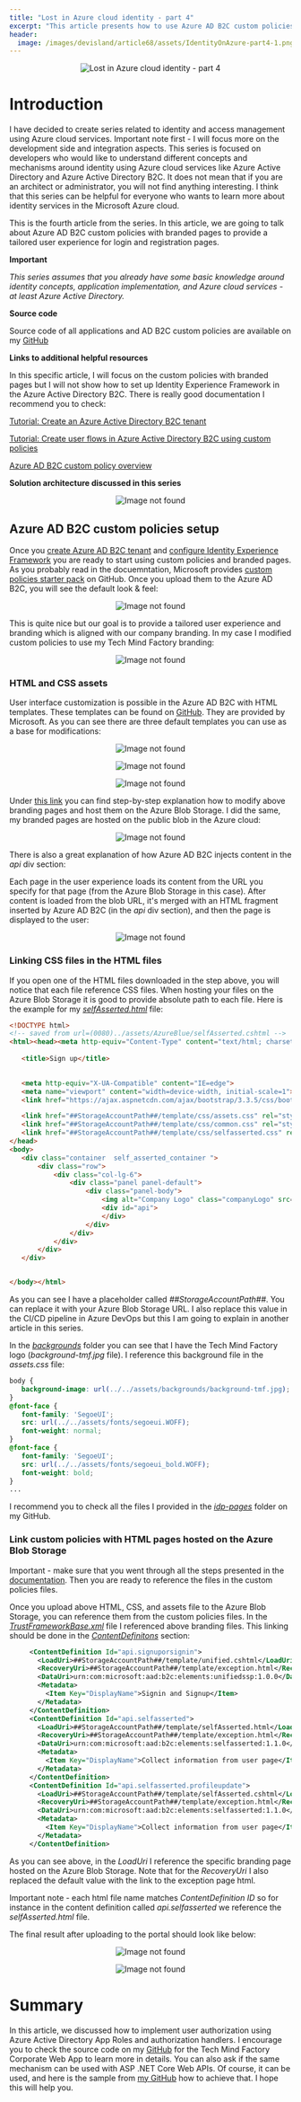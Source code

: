 ```yaml
---
title: "Lost in Azure cloud identity - part 4"
excerpt: "This article presents how to use Azure AD B2C custom policies with branded pages"
header:
  image: /images/devisland/article68/assets/IdentityOnAzure-part4-1.png
---
```


<p align="center">
<img src="/images/devisland/article68/assets/IdentityOnAzure-part4-1.png?raw=true" alt="Lost in Azure cloud identity - part 4"/>
</p>


# Introduction

I have decided to create series related to identity and access management using Azure cloud services. Important note first - I will focus more on the development side and integration aspects. This series is focused on developers who would like to understand different concepts and mechanisms around identity using Azure cloud services like Azure Active Directory and Azure Active Directory B2C. It does not mean that if you are an architect or administrator, you will not find anything interesting. I think that this series can be helpful for everyone who wants to learn more about identity services in the Microsoft Azure cloud.

This is the fourth article from the series. In this article, we are going to talk about Azure AD B2C custom policies with branded pages to provide a tailored user experience for login and registration pages.

**Important**

*This series assumes that you already have some basic knowledge around identity concepts, application implementation, and Azure cloud services - at least Azure Active Directory.*

**Source code**

Source code of all applications and AD B2C custom policies are available on my [GitHub](https://github.com/Daniel-Krzyczkowski/Lost-In-Azure-Cloud-Identity)

**Links to additional helpful resources**

In this specific article, I will focus on the custom policies with branded pages but I will not show how to set up Identity Experience Framework in the Azure Active Directory B2C. There is really good documentation I recommend you to check:

[Tutorial: Create an Azure Active Directory B2C tenant](https://docs.microsoft.com/en-us/azure/active-directory-b2c/tutorial-create-tenant)

[Tutorial: Create user flows in Azure Active Directory B2C using custom policies](https://docs.microsoft.com/en-us/azure/active-directory-b2c/tutorial-create-user-flows?pivots=b2c-custom-policy)

[Azure AD B2C custom policy overview](https://docs.microsoft.com/en-us/azure/active-directory-b2c/custom-policy-overview)


**Solution architecture discussed in this series**

<p align="center">
<img src="/images/devisland/article68/assets/IdentityOnAzure-part4-2.png?raw=true" alt="Image not found"/>
</p>



## Azure AD B2C custom policies setup

Once you [create Azure AD B2C tenant](https://docs.microsoft.com/en-us/azure/active-directory-b2c/tutorial-create-tenant) and [configure Identity Experience Framework](https://docs.microsoft.com/en-us/azure/active-directory-b2c/tutorial-create-user-flows?pivots=b2c-custom-policy) you are ready to start using custom policies and branded pages. As you probably read in the docuemntation, Microsoft provides [custom policies starter pack](https://github.com/Azure-Samples/active-directory-b2c-custom-policy-starterpack) on GitHub. Once you upload them to the Azure AD B2C, you will see the default look & feel:

<p align="center">
<img src="/images/devisland/article68/assets/IdentityOnAzure-part4-3.PNG?raw=true" alt="Image not found"/>
</p>

This is quite nice but our goal is to provide a tailored user experience and branding which is aligned with our company branding. In my case I modified custom policies to use my Tech Mind Factory branding:

<p align="center">
<img src="/images/devisland/article68/assets/IdentityOnAzure-part4-4.PNG?raw=true" alt="Image not found"/>
</p>


### HTML and CSS assets


User interface customization is possible in the Azure AD B2C with HTML templates. These templates can be found on [GitHub](https://github.com/azure-ad-b2c/html-templates). They are provided by Microsoft. As you can see there are three default templates you can use as a base for modifications:

<p align="center">
<img src="/images/devisland/article68/assets/IdentityOnAzure-part4-6.png?raw=true" alt="Image not found"/>
</p>

<p align="center">
<img src="/images/devisland/article68/assets/IdentityOnAzure-part4-7.png?raw=true" alt="Image not found"/>
</p>

<p align="center">
<img src="/images/devisland/article68/assets/IdentityOnAzure-part4-8.png?raw=true" alt="Image not found"/>
</p>


Under [this link](https://docs.microsoft.com/en-us/azure/active-directory-b2c/customize-ui-with-html?pivots=b2c-custom-policy) you can find step-by-step explanation how to modify above branding pages and host them on the Azure Blob Storage. I did the same, my branded pages are hosted on the public blob in the Azure cloud:

<p align="center">
<img src="/images/devisland/article68/assets/IdentityOnAzure-part4-9.PNG?raw=true" alt="Image not found"/>
</p>

There is also a great explanation of how Azure AD B2C injects content in the *api* div section:

Each page in the user experience loads its content from the URL you specify for that page (from the Azure Blob Storage in this case). After content is loaded from the blob URL, it's merged with an HTML fragment inserted by Azure AD B2C (in the *api* div section), and then the page is displayed to the user:

<p align="center">
<img src="/images/devisland/article68/assets/IdentityOnAzure-part4-5.png?raw=true" alt="Image not found"/>
</p>


### Linking CSS files in the HTML files

If you open one of the HTML files downloaded in the step above, you will notice that each file reference CSS files. When hosting your files on the Azure Blob Storage it is good to provide absolute path to each file. Here is the example for my [*selfAsserted.html*](https://github.com/Daniel-Krzyczkowski/Lost-In-Azure-Cloud-Identity/blob/main/src/tmf-identity-ad-b2c/branding/idp-pages/template/selfAsserted.html) file:

 ```html
<!DOCTYPE html>
<!-- saved from url=(0080)../assets/AzureBlue/selfAsserted.cshtml -->
<html><head><meta http-equiv="Content-Type" content="text/html; charset=UTF-8">
    
    <title>Sign up</title>

    
    <meta http-equiv="X-UA-Compatible" content="IE=edge">
    <meta name="viewport" content="width=device-width, initial-scale=1">
    <link href="https://ajax.aspnetcdn.com/ajax/bootstrap/3.3.5/css/bootstrap.min.css" rel="stylesheet" type="text/css" />

    <link href="##StorageAccountPath##/template/css/assets.css" rel="stylesheet" type="text/css" />
    <link href="##StorageAccountPath##/template/css/common.css" rel="stylesheet" type="text/css" />
    <link href="##StorageAccountPath##/template/css/selfasserted.css" rel="stylesheet" type="text/css" />
</head>
<body>
    <div class="container  self_asserted_container ">
        <div class="row">
            <div class="col-lg-6">
                <div class="panel panel-default">
                    <div class="panel-body">
                        <img alt="Company Logo" class="companyLogo" src="##StorageAccountPath##/assets/images/tmf-logo.svg">
                        <div id="api">
                        </div>
                    </div>
                </div>
            </div>
        </div>
    </div>


</body></html>
```

As you can see I have a placeholder called *##StorageAccountPath##*. You can replace it with your Azure Blob Storage URL. I also replace this value in the CI/CD pipeline in Azure DevOps but this I am going to explain in another article in this series.

In the [*backgrounds*](https://github.com/Daniel-Krzyczkowski/Lost-In-Azure-Cloud-Identity/tree/main/src/tmf-identity-ad-b2c/branding/idp-pages/assets/backgrounds) folder you can see that I have the Tech Mind Factory logo (*background-tmf.jpg* file). I reference this background file in the *assets.css* file:

 ```css
body {
    background-image: url(../../assets/backgrounds/background-tmf.jpg);
}
@font-face {
    font-family: 'SegoeUI';
    src: url(../../assets/fonts/segoeui.WOFF);
    font-weight: normal;
}
@font-face {
    font-family: 'SegoeUI';
    src: url(../../assets/fonts/segoeui_bold.WOFF);
    font-weight: bold;
}
...
```

I recommend you to check all the files I provided in the [*idp-pages*](https://github.com/Daniel-Krzyczkowski/Lost-In-Azure-Cloud-Identity/tree/main/src/tmf-identity-ad-b2c/branding/idp-pages) folder on my GitHub.


### Link custom policies with HTML pages hosted on the Azure Blob Storage

Important - make sure that you went through all the steps presented in the [documentation](https://docs.microsoft.com/en-us/azure/active-directory-b2c/customize-ui-with-html?pivots=b2c-custom-policy). Then you are ready to reference the files in the custom policies files.

Once you upload above HTML, CSS, and assets file to the Azure Blob Storage, you can reference them from the custom policies files. In the [*TrustFrameworkBase.xml*](https://github.com/Daniel-Krzyczkowski/Lost-In-Azure-Cloud-Identity/blob/main/src/tmf-identity-ad-b2c/custom-policies/TrustFrameworkBase.xml) file I referenced above branding files. This linking should be done in the [*ContentDefinitons*](https://github.com/Daniel-Krzyczkowski/Lost-In-Azure-Cloud-Identity/blob/e656ee8d80b8be1223ae3eb7e98374538492ad86/src/tmf-identity-ad-b2c/custom-policies/TrustFrameworkBase.xml#L387) section:


 ```xml
      <ContentDefinition Id="api.signuporsignin">
        <LoadUri>##StorageAccountPath##/template/unified.cshtml</LoadUri>
        <RecoveryUri>##StorageAccountPath##/template/exception.html</RecoveryUri>
        <DataUri>urn:com:microsoft:aad:b2c:elements:unifiedssp:1.0.0</DataUri>
        <Metadata>
          <Item Key="DisplayName">Signin and Signup</Item>
        </Metadata>
      </ContentDefinition>
      <ContentDefinition Id="api.selfasserted">
        <LoadUri>##StorageAccountPath##/template/selfAsserted.html</LoadUri>
        <RecoveryUri>##StorageAccountPath##/template/exception.html</RecoveryUri>
        <DataUri>urn:com:microsoft:aad:b2c:elements:selfasserted:1.1.0</DataUri>
        <Metadata>
          <Item Key="DisplayName">Collect information from user page</Item>
        </Metadata>
      </ContentDefinition>
      <ContentDefinition Id="api.selfasserted.profileupdate">
        <LoadUri>##StorageAccountPath##/template/selfAsserted.cshtml</LoadUri>
        <RecoveryUri>##StorageAccountPath##/template/exception.html</RecoveryUri>
        <DataUri>urn:com:microsoft:aad:b2c:elements:selfasserted:1.1.0</DataUri>
        <Metadata>
          <Item Key="DisplayName">Collect information from user page</Item>
        </Metadata>
      </ContentDefinition>
```

As you can see above, in the *LoadUri* I reference the specific branding page hosted on the Azure Blob Storage. Note that for the *RecoveryUri* I also replaced the default value with the link to the exception page html.

Important note - each html file name matches *ContentDefinition ID* so for instance in the content definition called  *api.selfasserted* we reference the *selfAsserted.html* file.

The final result after uploading to the portal should look like below:

<p align="center">
<img src="/images/devisland/article68/assets/IdentityOnAzure-part4-4.PNG?raw=true" alt="Image not found"/>
</p>

<p align="center">
<img src="/images/devisland/article68/assets/IdentityOnAzure-part4-10.PNG?raw=true" alt="Image not found"/>
</p>


# Summary

In this article, we discussed how to implement user authorization using Azure Active Directory App Roles and authorization handlers. I encourage you to check the source code on my [GitHub](https://github.com/Daniel-Krzyczkowski/Lost-In-Azure-Cloud-Identity/tree/main/src/tmf-identity-corporate-web-app) for the Tech Mind Factory Corporate Web App to learn more in details. You can also ask if the same mechanism can be used with ASP .NET Core Web APIs. Of course, it can be used, and here is the sample from [my GitHub](https://github.com/Daniel-Krzyczkowski/IdentityDeveloperTemplates/tree/master/src/app-templates/IdentityDeveloperTemplates.AzureAD.Authz.API) how to achieve that. I hope this will help you.
